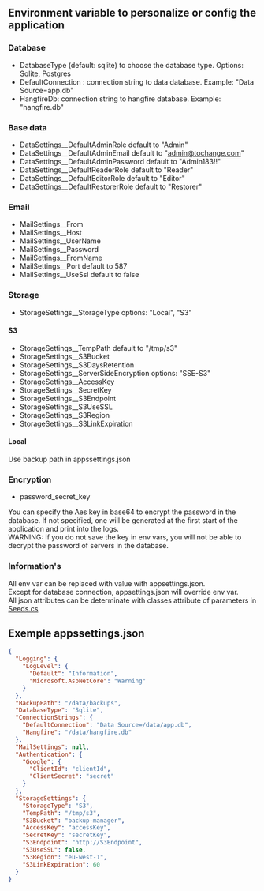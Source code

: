 ## Environment variable to personalize or config the application

### Database
- DatabaseType (default: sqlite) to choose the database type. Options: Sqlite, Postgres
- DefaultConnection : connection string to data  database. Example: "Data Source=app.db"
- HangfireDb: connection string to hangfire database. Example: "hangfire.db"

### Base data
- DataSettings__DefaultAdminRole default to "Admin"
- DataSettings__DefaultAdminEmail default to "admin@tochange.com"
- DataSettings__DefaultAdminPassword default to "Admin183!!"
- DataSettings__DefaultReaderRole default to "Reader"
- DataSettings__DefaultEditorRole default to "Editor"
- DataSettings__DefaultRestorerRole default to "Restorer"

### Email
- MailSettings__From
- MailSettings__Host
- MailSettings__UserName
- MailSettings__Password
- MailSettings__FromName
- MailSettings__Port default to 587
- MailSettings__UseSsl default to false

### Storage
- StorageSettings__StorageType options: "Local", "S3"

#### S3
- StorageSettings__TempPath default to "/tmp/s3"
- StorageSettings__S3Bucket
- StorageSettings__S3DaysRetention
- StorageSettings__ServerSideEncryption options: "SSE-S3"
- StorageSettings__AccessKey
- StorageSettings__SecretKey
- StorageSettings__S3Endpoint
- StorageSettings__S3UseSSL
- StorageSettings__S3Region
- StorageSettings__S3LinkExpiration

#### Local
Use backup path in appssettings.json

### Encryption
- password_secret_key

You can specify the Aes key in base64 to encrypt the password in the database. If not specified, one will be generated at the first start of the application and print into the logs.  
WARNING: If you do not save the key in env vars, you will not be able to decrypt the password of servers in the database.

### Information's
All env var can be replaced with value with  appsettings.json.  
Except for database connection, appsettings.json will override env var.  
All json attributes can be determinate with classes attribute of parameters in [Seeds.cs](./DatabaseBackupManager/Data/Seeds.cs)

## Exemple appssettings.json
```json
{
  "Logging": {
    "LogLevel": {
      "Default": "Information",
      "Microsoft.AspNetCore": "Warning"
    }
  },
  "BackupPath": "/data/backups",
  "DatabaseType": "Sqlite",
  "ConnectionStrings": {
    "DefaultConnection": "Data Source=/data/app.db",
    "Hangfire": "/data/hangfire.db"
  },
  "MailSettings": null,
  "Authentication": {
    "Google": {
      "ClientId": "clientId",
      "ClientSecret": "secret"
    }
  },
  "StorageSettings": {
    "StorageType": "S3",
    "TempPath": "/tmp/s3",
    "S3Bucket": "backup-manager",
    "AccessKey": "accessKey",
    "SecretKey": "secretKey",
    "S3Endpoint": "http://S3Endpoint",
    "S3UseSSL": false,
    "S3Region": "eu-west-1",
    "S3LinkExpiration": 60
  }
}
```
